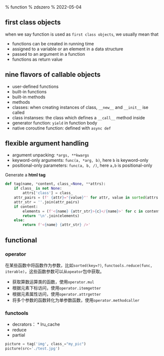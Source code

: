 % function
% zdszero
% 2022-05-04

## first class objects

when we say function is used as `first class objects`, we usually mean that

* functions can be created in running time
* assigned to a variable or an element in a data structure
* passed to an argument in a function
* functions as return value

## nine flavors of callable objects

* user-defined functions
* built-in functions
* built-in methods
* methods
* classes: when creating instances of class, `__new__` and `__init__` ise called
* class instanses: the class which defines a `__call__` method inside
* generator function: `yield` in function body
* native coroutine function: defined with `async def`

## flexible argument handling

* argument unpacking: ` *args, **kwargs `
* keyword-only arguments: `func(a, *arg, b)`, here `b` is keyword-only
* positional-only parameters: `func(a, b, /)`, here `a,b` is positional-only

Generate a **html tag**

```python
def tag(name, *content, class_=None, **attrs):
    if class_ is not None:
        attrs['class'] = class_
    attr_pairs = (f' {attr}="{value}"' for attr, value in sorted(attrs.items()))
    attr_str = ''.join(attr_pairs)
    if content:
        elements = (f'<{name} {attr_str}>{c}</{name}>' for c in content)
        return '\n'.join(elements)
    else:
        return f'<{name} {attr_str} />'
```

## functional

### operator

在某些函数中将函数作为参数，比如`sorted(key=?)`, `functools.reduce(func, iterable)`，这些函数参数可以从`opeator`包中获取。

* 获取算数运算类的函数，使用`operator.mul`
* 根据元素下标访问，使用`operator.itemgetter`
* 根据元素属性访问，使用`operator.attrgetter`
* 将多个参数的函数转化为单参数函数，使用`operator.methodcaller`

### functools

* decrators：
        * lru_cache
* reduce
* partial

```python
picture = tag('img', class_="my_pic")
picture(src='./test.jpg')
```

